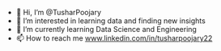 - 👋 Hi, I’m @TusharPoojary
- 👀 I’m interested in learning data and finding new insights
- 🌱 I’m currently learning Data Science and Engineering
- 📫 How to reach me www.linkedin.com/in/tusharpoojary22

<!---
TusharPoojary/TusharPoojary is a ✨ special ✨ repository because its `README.md` (this file) appears on your GitHub profile.
You can click the Preview link to take a look at your changes.
--->
